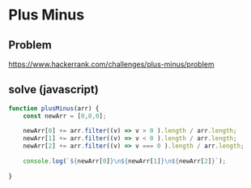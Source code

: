 # Plus Minus

## Problem
https://www.hackerrank.com/challenges/plus-minus/problem

## solve (javascript)
```javascript
function plusMinus(arr) {
    const newArr = [0,0,0];
    
    newArr[0] += arr.filter((v) => v > 0 ).length / arr.length;
    newArr[1] += arr.filter((v) => v < 0 ).length / arr.length;
    newArr[2] += arr.filter((v) => v === 0 ).length / arr.length;
    
    console.log(`${newArr[0]}\n${newArr[1]}\n${newArr[2]}`);
       
}


